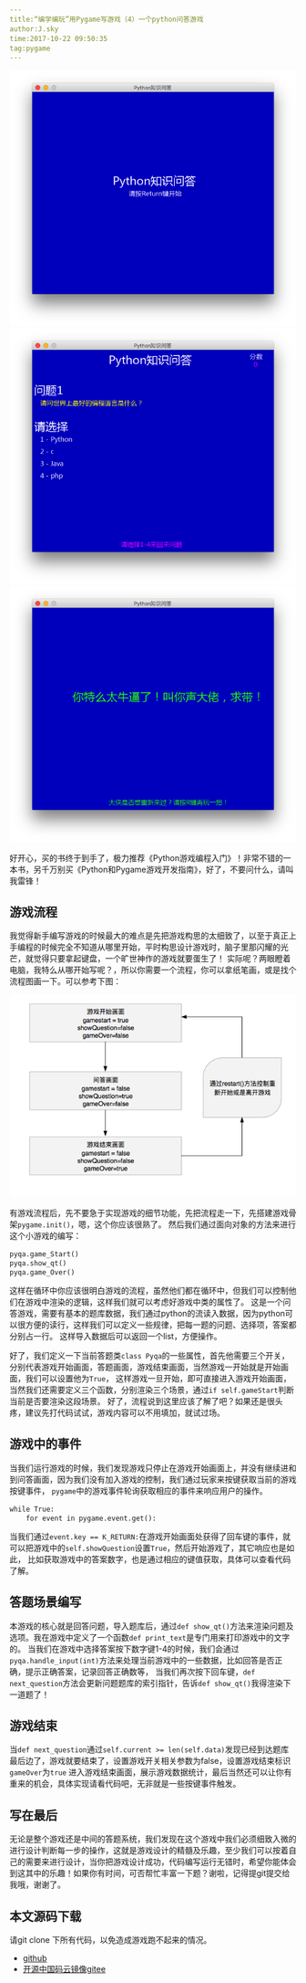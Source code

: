 ```yaml
---
title:“编学编玩”用Pygame写游戏（4）一个python问答游戏
author:J.sky
time:2017-10-22 09:50:35
tag:pygame
---
```


![输入图片说明](assets/images/media/upload/2017/10/Snip20171022_7.png)
![输入图片说明](assets/images/media/upload/2017/10/Snip20171022_8.png)
![输入图片说明](assets/images/media/upload/2017/10/Snip20171022_9.png)

好开心，买的书终于到手了，极力推荐《Python游戏编程入门》！非常不错的一本书，另千万别买《Python和Pygame游戏开发指南》，好了，不要问什么，请叫我雷锋！

## 游戏流程

我觉得新手编写游戏的时候最大的难点是先把游戏构思的太细致了，以至于真正上手编程的时候完全不知道从哪里开始，平时构思设计游戏时，脑子里那闪耀的光芒，就觉得只要拿起键盘，一个旷世神作的游戏就要蛋生了！
实际呢？两眼瞪着电脑，我特么从哪开始写呢？，所以你需要一个流程，你可以拿纸笔画，或是找个流程图画一下。可以参考下图：

![输入图片说明](assets/images/media/upload/2017/10/Snip20171022_5.png)

有游戏流程后，先不要急于实现游戏的细节功能，先把流程走一下，先搭建游戏骨架`pygame.init()`，嗯，这个你应该很熟了。
然后我们通过面向对象的方法来进行这个小游戏的编写：


    pyqa.game_Start()
    pyqa.show_qt()
    pyqa.game_Over()

这样在循环中你应该很明白游戏的流程，虽然他们都在循环中，但我们可以控制他们在游戏中渲染的逻辑，这样我们就可以考虑好游戏中类的属性了。
这是一个问答游戏，需要有基本的题库数据，我们通过python的流读入数据，因为python可以很方便的读行，这样我们可以定义一些规律，把每一题的问题、选择项，答案都分别占一行。
这样导入数据后可以返回一个list，方便操作。

好了，我们定义一下当前答题类`class Pyqa`的一些属性，首先他需要三个开关，分别代表游戏开始画面，答题画面，游戏结束画面，当然游戏一开始就是开始画面，我们可以设置他为`True`，
这样游戏一旦开始，即可直接进入游戏开始画面，当然我们还需要定义三个函数，分别渲染三个场景，通过`if self.gameStart`判断当前是否要渲染这段场景。
好了，流程说到这里应该了解了吧？如果还是很头疼，建议先打代码试试，游戏内容可以不用填加，就试过场。

## 游戏中的事件

当我们运行游戏的时候，我们发现游戏只停止在游戏开始画面上，并没有继续进和到问答画面，因为我们没有加入游戏的控制，我们通过玩家来按键获取当前的游戏按键事件，
`pygame`中的游戏事件轮询获取相应的事件来响应用户的操作。

    while True:
        for event in pygame.event.get():

当我们通过`event.key == K_RETURN:`在游戏开始画面处获得了回车键的事件，就可以把游戏中的`self.showQuestion`设置`True`，然后开始游戏了，其它响应也是如此，
比如获取游戏中的答案数字，也是通过相应的键值获取，具体可以查看代码了解。

## 答题场景编写

本游戏的核心就是回答问题，导入题库后，通过`def show_qt()`方法来渲染问题及选项。我在游戏中定义了一个函数`def print_text`是专门用来打印游戏中的文字的。
当我们在游戏中选择答案按下数字键1-4的时候，我们会通过`pyqa.handle_input(int)`方法来处理当前游戏中的一些数据，比如回答是否正确，提示正确答案，记录回答正确数等，
当我们再次按下回车键，`def next_question`方法会更新问题题库的索引指针，告诉`def show_qt()`我得渲染下一道题了！

## 游戏结束

当`def next_question`通过`self.current >= len(self.data)`发现已经到达题库最后边了，游戏就要结束了，设置游戏开关相关参数为false，设置游戏结束标识`gameOver`为`true`
进入游戏结束画面，展示游戏数据统计，最后当然还可以让你有重来的机会，具体实现请看代码吧，无非就是一些按键事件触发。

## 写在最后

无论是整个游戏还是中间的答题系统，我们发现在这个游戏中我们必须细致入微的进行设计判断每一步的操作，这就是游戏设计的精髓及乐趣，至少我们可以按着自己的需要来进行设计，当你把游戏设计成功，代码编写运行无错时，希望你能体会到这其中的乐趣！如果你有时间，可否帮忙丰富一下题？谢啦，记得提git提交给我哦，谢谢了。

## 本文源码下载

请git clone 下所有代码，以免造成游戏跑不起来的情况。

+ [github](https://github.com/bosichong/My_pygame/)
+ [开源中国码云镜像gitee](https://gitee.com/J_Sky/My_pygame/)